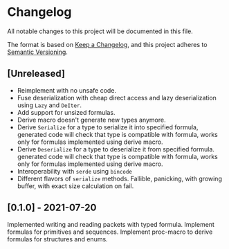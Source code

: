 # Changelog
All notable changes to this project will be documented in this file.

The format is based on [Keep a Changelog](https://keepachangelog.com/en/1.0.0/),
and this project adheres to [Semantic Versioning](https://semver.org/spec/v2.0.0.html).

## [Unreleased]

* Reimplement with no unsafe code.
* Fuse deserialization with cheap direct access and lazy deserialization
  using `Lazy` and `DeIter`.
* Add support for unsized formulas.
* Derive macro doesn't generate new types anymore.
* Derive `Serialize` for a type to serialize it into specified formula,
  generated code will check that type is compatible with formula,
  works only for formulas implemented using derive macro.
* Derive `Deserialize` for a type to deserialize it from specified formula.
  generated code will check that type is compatible with formula,
  works only for formulas implemented using derive macro.
* Interoperability with `serde` using `bincode`
* Different flavors of `serialize` methods.
  Fallible, panicking, with growing buffer,
  with exact size calculation on fail.

## [0.1.0] - 2021-07-20

Implemented writing and reading packets with typed formula.
Implement formulas for primitives and sequences.
Implement proc-macro to derive formulas for structures and enums.
